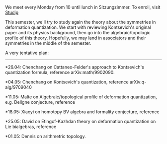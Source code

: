 We meet every Monday from 10 until lunch in Sitzungzimmer.  To enroll, visit [Studip](https://www.studip.uni-goettingen.de/dispatch.php/course/overview?cid=e830fe84232de54d1e504a031fa62ae7)

This semester, we'll try to study again the theory about the symmetries in deformation quantization. We start with reviewing Kontsevich's original paper and its physics background, then go into the algebraic/topologic profile of this theory. Hopefully, we may land in associators and their symmetries in the middle of the semester. 


A very tentative plan: 

***

*26.04: Chenchang on Cattaneo-Felder's approach to Kontsevich's quantization formula, reference  arXiv:math/9902090.

*04.05: Chenchang on Kontsevich's quantization, reference  arXiv:q-alg/9709040

*11.05: Malte on Algebraic/topological profile of deformation quantization, e.g. Deligne conjecture, reference 

*18.05: Xiaoyi on homotopy BV algebra and formality conjecture, reference 

*25.05: David on Etingof-Kazhdan theory on deformation quantization on Lie bialgebras, reference

*01.05: Dennis on arithmetric topology. 